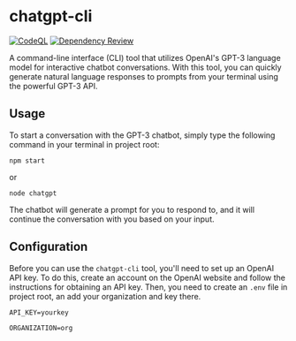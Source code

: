 # chatgpt-cli

[![CodeQL](https://github.com/milliorn/chatgpt-cli/actions/workflows/github-code-scanning/codeql/badge.svg)](https://github.com/milliorn/chatgpt-cli/actions/workflows/github-code-scanning/codeql)
[![Dependency Review](https://github.com/milliorn/chatgpt-cli/actions/workflows/dependency-review.yml/badge.svg)](https://github.com/milliorn/chatgpt-cli/actions/workflows/dependency-review.yml)

A command-line interface (CLI) tool that utilizes OpenAI's GPT-3 language model for interactive chatbot conversations.
With this tool, you can quickly generate natural language responses to prompts from your terminal using the powerful GPT-3 API.

## Usage

To start a conversation with the GPT-3 chatbot, simply type the following command in your terminal in project root:

`npm start`

or

`node chatgpt`

The chatbot will generate a prompt for you to respond to, and it will continue the conversation with you based on your input.

## Configuration

Before you can use the `chatgpt-cli` tool, you'll need to set up an OpenAI API key. 
To do this, create an account on the OpenAI website and follow the instructions for obtaining an API key.
Then, you need to create an `.env` file in project root, an add your organization and key there. 

`API_KEY=yourkey`

`ORGANIZATION=org`
